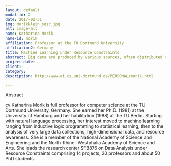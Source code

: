 ```yaml
---
layout: default
modal-id: 2
date: 2017-02-31
img: Morikklein_sqsc.jpg
alt: image-alt
name: Katharina Morik 
name-id: morik
affiliation: Professor at the TU Dortmund University
affiliation2: Germany
title: Machine Learning under Resource Constraints
abstract: Big data are produced by various sources, often distributed over several measuring entities. Where the sensors have restricted capabilities, the compute clusters, where the data are stored is usually very fast. In both cases, energy consumption needs to be restricted. In this talk, the interplay of data analysis at the sensors and in the cloud, together with the application of the analysis is explained. We discuss opportunities for using sophisticated models for learning spatio-temporal models. In particular, we investigate graphical models, which generate the probabilities for connected (sensor) nodes. We even approximate likelihood estimates such that they can be computed on very restricted devices.
project-date:
client:
category:
description: http://www-ai.cs.uni-dortmund.de/PERSONAL/morik.html

---
```


Abstract
 
cv Katharina Morik is full professor for computer science at the TU Dortmund University, Germany. She earned her Ph.D. (1981) at the University of Hamburg and her habilitation (1988) at the TU Berlin. Starting with natural language processing, her interest moved to machine learning ranging from inductive logic programming to statistical learning, then to the analysis of very large data collections, high-dimensional data, and resource awareness. She is a member of the National Academy of Science and Engineering and the North-Rhine- Westphalia Academy of Science and Arts. She leads the research center SFB876 on Data Analysis under Resource Constraints comprising 14 projects, 20 professors and about 50 PhD students.
